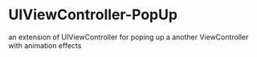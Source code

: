 # UIViewController-PopUp
an extension of UIViewController for poping up a another ViewController with animation effects
